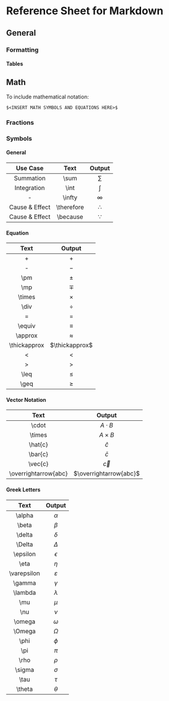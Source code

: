 # Reference Sheet for Markdown

## General
### Formatting
#### Tables

## Math
To include mathematical notation: 
```
$<INSERT MATH SYMBOLS AND EQUATIONS HERE>$
```
### Fractions
### Symbols
#### General
| Use Case | Text | Output |
| :-------: | :----: | :------: |
| Summation | \sum | $\sum$ |
| Integration | \int | $\int$ |
| - | \infty | $\infty$ |
| Cause & Effect | \therefore | $\therefore$ |
| Cause & Effect | \because | $\because$ |

#### Equation
| Text | Output |
| :----: | :------: |
| + | $+$ |
| - | $-$ |
| \pm | $\pm$ |
| \mp | $\mp$ |
| \times | $\times$ |
| \div | $\div$ |
| = | $=$ |
| \equiv | $\equiv$ |
| \approx | $\approx$ |
| \thickapprox | $\thickapprox$ |
| < | $<$ |
| > | $>$ |
| \leq | $\leq$ |
| \geq | $\geq$ |

#### Vector Notation
| Text | Output |
| :----: | :------: |
| \cdot | $A \cdot B$ |
| \times | $A \times B$ |
| \hat{c} | $\hat{c}$ |
| \bar{c} | $\bar{c}$ |
| \vec{c} | $\vec{c}$ |
| \overrightarrow{abc} | $\overrightarrow{abc}$ |

#### Greek Letters
| Text | Output |
| :----: | :------: |
| \alpha | $\alpha$ |
| \beta | $\beta$ |
| \delta | $\delta$ |
| \Delta | $\Delta$ |
| \epsilon | $\epsilon$ |
| \eta | $\eta$ |
| \varepsilon | $\varepsilon$ |
| \gamma | $\gamma$ |
| \lambda | $\lambda$ |
| \mu | $\mu$ |
| \nu | $\nu$ |
| \omega | $\omega$ |
| \Omega | $\Omega$ |
| \phi | $\phi$ |
| \pi | $\pi$ |
| \rho | $\rho$ |
| \sigma | $\sigma$ |
| \tau | $\tau$ |
| \theta | $\theta$ |